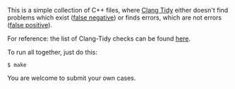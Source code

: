 This is a simple collection of C++ files, where
[Clang Tidy](https://clang.llvm.org/extra/clang-tidy/)
either doesn't find problems which exist
([false negative](https://en.wikipedia.org/wiki/False_positives_and_false_negatives))
or finds errors, which are not errors
([false positive](https://en.wikipedia.org/wiki/False_positives_and_false_negatives)).

For reference: the list of Clang-Tidy checks can be found [here](
https://clang.llvm.org/extra/clang-tidy/checks/list.html).

To run all together, just do this:

```
$ make
```

You are welcome to submit your own cases.